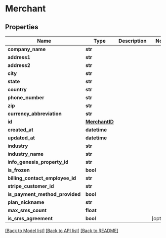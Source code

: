 # Merchant


## Properties
Name | Type | Description | Notes
------------ | ------------- | ------------- | -------------
**company_name** | **str** |  | 
**address1** | **str** |  | 
**address2** | **str** |  | 
**city** | **str** |  | 
**state** | **str** |  | 
**country** | **str** |  | 
**phone_number** | **str** |  | 
**zip** | **str** |  | 
**currency_abbreviation** | **str** |  | 
**id** | [**MerchantID**](MerchantID.md) |  | 
**created_at** | **datetime** |  | 
**updated_at** | **datetime** |  | 
**industry** | **str** |  | 
**industry_name** | **str** |  | 
**info_genesis_property_id** | **str** |  | 
**is_frozen** | **bool** |  | 
**billing_contact_employee_id** | **str** |  | 
**stripe_customer_id** | **str** |  | 
**is_payment_method_provided** | **bool** |  | 
**plan_nickname** | **str** |  | 
**max_sms_count** | **float** |  | 
**is_sms_agreement** | **bool** |  | [optional] 

[[Back to Model list]](../README.md#documentation-for-models) [[Back to API list]](../README.md#documentation-for-api-endpoints) [[Back to README]](../README.md)


